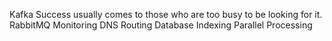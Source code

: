 Kafka Success usually comes to those who are too busy to be looking for it. RabbitMQ Monitoring DNS Routing Database Indexing Parallel Processing
